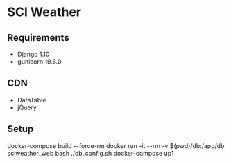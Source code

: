 # SCI Weather
## Requirements
* Django 1.10
* gunicorn 19.6.0

## CDN
* DataTable
* jQuery

## Setup
docker-compose build --force-rm
docker run -it --rm -v $(pwd)/db:/app/db sciweather_web bash ./db_config.sh
docker-compose up1

